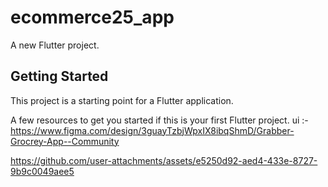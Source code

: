 # ecommerce25_app

A new Flutter project.

## Getting Started

This project is a starting point for a Flutter application. 

A few resources to get you started if this is your first Flutter project.
ui :- https://www.figma.com/design/3guayTzbjWpxIX8ibqShmD/Grabber-Grocrey-App--Community

https://github.com/user-attachments/assets/e5250d92-aed4-433e-8727-9b9c0049aee5

